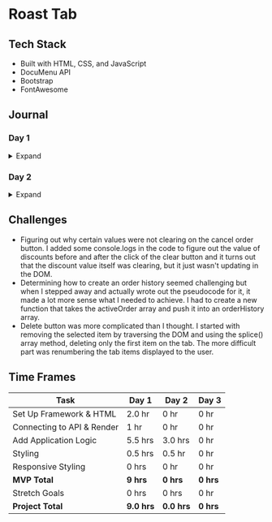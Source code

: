 # Roast Tab

## Tech Stack
-   Built with HTML, CSS, and JavaScript
-   DocuMenu API
-   Bootstrap
-   FontAwesome

## Journal

### Day 1

<details>
  <summary>Expand</summary>

#### Set Up

-   Build initial files and connect HTML, CSS, and JS.
-   Add CSS libraries: Bootstrap and Font Awesome.

#### HTML & CSS

-   Add a navbar and a sample button with an event listener that logs text in the console when clicked.
-   Build initial HTML layout with 3 main sections: tab-area, menu-area, and total-area.
-   Create a table for menu items to be added to every time a menu item is selected.
-   Very minor styling, enough to help identify div sizes.

#### JavaScript

-   Expand on button event handler to append a new table row to the tab area with the name of the food item.
-   Loop through array of selected food items, grab the price, and reduce it to a total bill price.
-   Add a Cancel Order button and Send Order button.
-   Add a modal when Pay button is clicked to bring up the payment screen.
-   Add logic to calculate meals tax and to accept a user input value for discounts.

#### Other

-   Examine Postman output and create a sample data set so that I'm not making too many expensive API calls during initial build.
-   Create initial ReadMe file to keep track of progress each day.

      ![Initial Layout](https://i.imgur.com/eixEAK2.png)
      ![Initial Logic](https://media.giphy.com/media/xDddjFdHnXiMHm2eMD/giphy.gif)

    </details>

### Day 2

<details>
     <summary>Expand</summary>

#### JavaScript
-   Debug calculation of discounts, taxes, and subtotal.
-   Work on logic for order history.
-   Added calculation of total bill based on refactored discounts, taxes, and subtotal.
-   Work on delete button functionality and renumbering of the tab items.

#### CSS
-   Style Totals section

</details>

## Challenges

-   Figuring out why certain values were not clearing on the cancel order button. I added some console.logs in the code to figure out the value of discounts before and after the click of the clear button and it turns out that the discount value itself was clearing, but it just wasn't updating in the DOM.
-   Determining how to create an order history seemed challenging but when I stepped away and actually wrote out the pseudocode for it, it made a lot more sense what I needed to achieve. I had to create a new function that takes the activeOrder array and push it into an orderHistory array.
-   Delete button was more complicated than I thought. I started with removing the selected item by traversing the DOM and using the splice() array method, deleting only the first item on the tab. The more difficult part was renumbering the tab items displayed to the user.

## Time Frames

| Task                       | Day 1       | Day 2       | Day 3     |
| -------------------------- | ----------- | ----------- | --------- |
| Set Up Framework & HTML    | 2.0 hr      | 0 hr        | 0 hr      |
| Connecting to API & Render | 1 hr        | 0 hr        | 0 hr      |
| Add Application Logic      | 5.5 hrs     | 3.0 hrs     | 0 hr      |
| Styling                    | 0.5 hrs     | 0.5 hr      | 0 hr      |
| Responsive Styling         | 0 hrs       | 0 hr        | 0 hr      |
| **MVP Total**              | **9 hrs**   | **0 hrs**   | **0 hrs** |
| Stretch Goals              | 0 hrs       | 0 hrs       | 0 hr      |
| **Project Total**          | **9.0 hrs** | **0.0 hrs** | **0 hrs** |

